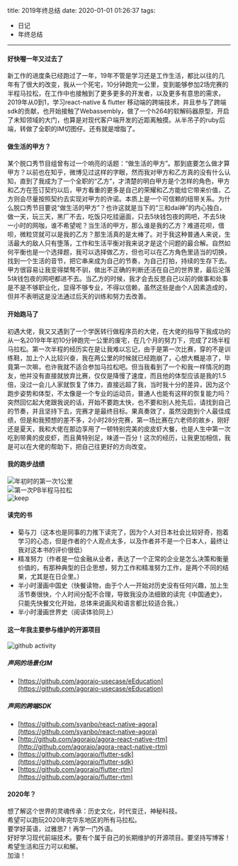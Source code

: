 title: 2019年终总结
date: 2020-01-01 01:26:37
tags:
  - 日记
  - 年终总结
---

#### 好快喔一年又过去了  
  新工作的进度条已经跑过了一年，19年不管是学习还是工作生活，都比以往的几年有了很大的改变，我从一个死宅，10分钟跑完一公里，变到能够参加2场完赛的半程马拉松，在工作中也接触到了更多更多的开发者，以及更多有意思的需求，2019年从0到1，学习react-native & flutter 移动端的跨端技术，并且参与了跨端sdk的贡献，也开始接触了Webassembly，做了一个h264的软解码器原型，开启了未知领域的大门，也算是对现代客户端开发的近距离触摸。从半吊子的ruby后端，转做了全职的IM切图仔。还有就是增脂了。  

#### 做生活的甲方？  
  某个脱口秀节目组曾有过一个响亮的话题：“做生活的甲方”。那到底要怎么做才算甲方？以前也在知乎，微博见过这样的字眼，然而我对甲方和乙方真的没有什么认知，直到了我成为了一个全职的“乙方”，才清楚的明白甲方是个怎样的角色，甲方和乙方在签订契约以后，甲方看重的更多是自己的荣耀和乙方能给它带来价值，乙方则会尽量按照契约去实现对甲方的许诺。本质上是一个可信赖的纽带关系。为什么脱口秀节目要说“做生活的甲方”？也许这就是当下的“三和dai神”的内心独白，做一天，玩三天，黑厂不去，吃饭只吃挂逼面，只去5块钱包夜的网吧，不去5块一小时的网咖，谁不希望呢？当生活的甲方，那么谁是我的乙方？难道花呗，借呗，微粒贷就可以是我的乙方？那生活真的是太棒了。对于我这种普通人来说，生活最大的敌人只有堕落，工作和生活平衡对我来说才是这个问题的最合解。自然如何平衡也是一个选择题，我可以选择做乙方，但也可以在乙方角色里适当的切换，找到一个生活的音节，把它串来成为自己的节奏，为自己打拍，持续的生存下去。甲方很容易让我变得桀骜不驯，做出不正确的判断还活在自己的世界里，最后沦落5块钱包夜的网吧都进不去。当乙方的时候，我才会去反思自己以前的做事和处事是不是不够职业化，显得不够专业，不得以信赖，虽然这些是由个人因素造成的，但并不表明这是没法通过后天的训练和努力去改善。  

#### 开始跑马了  
  初遇大佬，我又又遇到了一个学医转行做程序员的大佬，在大佬的指导下我成功的从一名2019年年初10分钟跑完一公里的废宅，在几个月的努力下，完成了2场半程马拉松。第一次半程的经历实在是让我难以忘记，由于是第一次比赛，穿的不是训练鞋，加上个人比较兴奋，我在两公里的时候就已经跑崩了，心想大概是凉了，毕竟第一次嘛，也许我就不适合参加马拉松吧。但当我看到了一个和我一样情况的跑友，他并没有直接就放弃比赛，仅仅是降慢了速度，而且他的体型应该是我的1.5倍，没过一会儿人家就恢复了体力，直接远超了我，当时我十分的差异，因为这个跑步姿势和体型，不太像是一个专业的运动员，普通人也能有这样的恢复能力吗？突然回忆起大佬跟我说的话，开始不要跑太快，也不要和别人抢先后，请找到自己的节奏，并且坚持下去，完赛才是最终目标。果真奏效了，虽然没跑到个人最佳成绩，但是和我预想的差不多，2小时28分完赛，第一场比赛在六老师的故乡，刚好还是夏天，我和大佬在那边享用了一顿特别完美的皮皮虾大餐，也是人生中第一次吃到带黄的皮皮虾，而且黄特别足，味道一百分！这次的经历，让我更加相信，我是可以在大佬的帮助下，把自己往更好的方向改变。
    
#### 我的跑步战绩
  ![年初时的第一次1公里](../../pictures/first_run.jpeg)  
  ![第一次PB半程马拉松](../../pictures/marathon_score.jpeg)  
  ![keep](../../pictures/marathon_keep.jpeg)  

#### 读完的书
  * 菊与刀（这本也是同事的力推下读完了，因为个人对日本社会比较好奇，抱着学习的心态，但是作者的个人观点太多，以及作者并不是一个日本人，最终让我对这本书的评价很低）
  * 精准努力（作者是一位金融从业者，表达了一个正常的企业是怎么决策和衡量价值的，有那种典型的日企思想，努力工作和精准努力工作，是两个不同的结果，尤其是在日企里。）
  * 半小时漫画中国史（快餐读物，由于个人一开始对历史没有任何兴趣，加上生活节奏很快，个人时间分配不合理，导致我没办法细致的读完《中国通史》，只能先快餐文化开始，总体来说画风和语言都比较适合我。）
  * 半小时漫画世界史（阅读体验同上）

#### 这一年我主要参与维护的开源项目  

  ![github activity](../../pictures/github-activity.jpg)  

##### 声网的场景化IM  
  * [https://github.com/agoraio-usecase/eEducation](https://github.com/agoraio-usecase/eEducation)

##### 声网的跨端SDK   
  * [https://github.com/syanbo/react-native-agora](https://github.com/syanbo/react-native-agora)
  * [http://github.com/agoraio/agora-react-native-rtm](http://github.com/agoraio/agora-react-native-rtm)
  * [https://github.com/agoraio/flutter-sdk](https://github.com/agoraio/flutter-sdk)
  * [https://github.com/agoraio/flutter-rtm](https://github.com/agoraio/flutter-rtm)

#### 2020年？
  想了解这个世界的灵魂传承：历史文化，时代变迁，神秘科技。   
  希望可以跑玩2020年完华东地区的所有马拉松。  
  要学好英语，过雅思7！再学一门外语。  
  好好学习现代前端技术。要有个属于自己的长期维护的开源项目。要坚持写博客！    
  希望生活和压力可以和解。  
  加油！